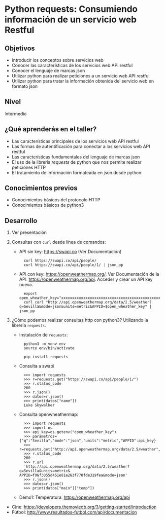 # Python requests: Consumiendo información de un servicio web Restful

## Objetivos

* Introducir los conceptos sobre servicios web
* Conocer las características de los servicios web API restful
* Conocer el lenguaje de marcas json 
* Utilizar python para realizar peticiones a un servicio web API restful
* Utilizar python para tratar la información obtenida del servicio web en formato json

## Nivel

Intermedio

## ¿Qué aprenderás en el taller?

* Las características principales de los servicios web API restful
* Las formas de autentificación para conectar a los servicios web API restful
* Las características fundamentales del lenguaje de marcas json
* El uso de la librería *requests* de python que nos permite realizar peticiones HTTP
* El tratamiento de información formateada en json desde python

## Conocimientos previos

* Conocimientos básicos del protocolo HTTP
* Conocimientos básicos de python3

## Desarrollo

1. Ver presentación
2. Consultas con `curl` desde línea de comandos:

    * API sin key: https://swapi.co (Ver Documentación)

            curl https://swapi.co/api/people/
            curl https://swapi.co/api/people/1/ | json_pp 

    * API con key: https://openweathermap.org/. Ver Documentación de la API: https://openweathermap.org/api. Acceder y crear un API key nueva.

            export open_wheather_key="xxxxxxxxxxxxxxxxxxxxxxxxxxxxxxxxxxxxxxxxxxxxxxxxxx"
            curl curl "http://api.openweathermap.org/data/2.5/weather?q=Sevilla&mode=json&units=metric&APPID=$open_wheather_key" | json_pp

3. ¿Cómo podemos realizar consultas http con python3? Utilizando la librería `requests`.

    * Instalación de `requests`:

            python3 -m venv env
            source env/bin/activate

            pip install requests

    * Consulta a swapi

            >>> import requests
            >>> r=requests.get("https://swapi.co/api/people/1/")
            >>> r.status_code
            200
            >>> r.json()
            >>> datos=r.json()
            >>> print(datos["name"])
            Luke Skywalker

    * Consulta openwheathermap:

            >>> import requests
            >>> import os
            >>> api_key=os.getenv("open_wheather_key")
            >>> parametros={"q":"Sevilla","mode":"json","units":"metric","APPID":api_key}
            >>> r=requests.get("http://api.openweathermap.org/data/2.5/weather",params=parametros)
            >>> r.status_code
            200
            >>> r.url
            'http://api.openweathermap.org/data/2.5/weather?q=Sevilla&units=metric& APPID=f06f3055d451e81e263f770fde319fea&mode=json'
            >>> r.json()
            >>> datos=r.json()
            >>> print(datos["main"]["temp"])

            
    * Demo1: Temperatura: https://openweathermap.org/api
* Cine: https://developers.themoviedb.org/3/getting-started/introduction
* Fútbol: http://www.resultados-futbol.com/api/documentacion